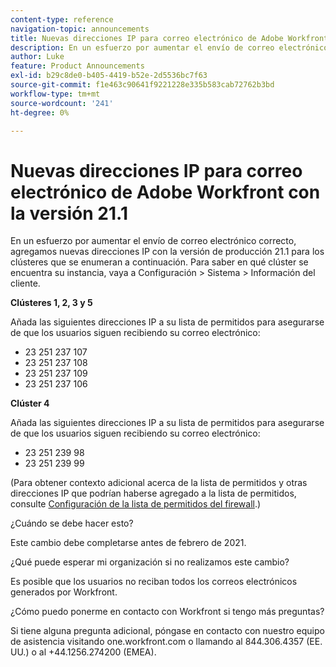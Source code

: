 ```yaml
---
content-type: reference
navigation-topic: announcements
title: Nuevas direcciones IP para correo electrónico de Adobe Workfront con la versión 21.1
description: En un esfuerzo por aumentar el envío de correo electrónico correcto, agregamos nuevas direcciones IP con la versión de producción 21.1 para los clústeres que se enumeran a continuación. Para saber en qué clúster se encuentra la instancia, vaya a Setup &gt; System &gt; Customer Info.
author: Luke
feature: Product Announcements
exl-id: b29c8de0-b405-4419-b52e-2d5536bc7f63
source-git-commit: f1e463c90641f9221228e335b583cab72762b3bd
workflow-type: tm+mt
source-wordcount: '241'
ht-degree: 0%

---
```


# Nuevas direcciones IP para correo electrónico de Adobe Workfront con la versión 21.1

En un esfuerzo por aumentar el envío de correo electrónico correcto, agregamos nuevas direcciones IP con la versión de producción 21.1 para los clústeres que se enumeran a continuación. Para saber en qué clúster se encuentra su instancia, vaya a Configuración > Sistema > Información del cliente.

**Clústeres 1, 2, 3 y 5**

Añada las siguientes direcciones IP a su lista de permitidos para asegurarse de que los usuarios siguen recibiendo su correo electrónico:

* 23 251 237 107
* 23 251 237 108
* 23 251 237 109
* 23 251 237 106

**Clúster 4**

Añada las siguientes direcciones IP a su lista de permitidos para asegurarse de que los usuarios siguen recibiendo su correo electrónico:

* 23 251 239 98
* 23 251 239 99

(Para obtener contexto adicional acerca de la lista de permitidos y otras direcciones IP que podrían haberse agregado a la lista de permitidos, consulte [Configuración de la lista de permitidos del firewall](../../../administration-and-setup/get-started-wf-administration/configure-your-firewall.md).)

¿Cuándo se debe hacer esto?

Este cambio debe completarse antes de febrero de 2021.

¿Qué puede esperar mi organización si no realizamos este cambio?

Es posible que los usuarios no reciban todos los correos electrónicos generados por Workfront.

¿Cómo puedo ponerme en contacto con Workfront si tengo más preguntas?

Si tiene alguna pregunta adicional, póngase en contacto con nuestro equipo de asistencia visitando one.workfront.com o llamando al 844.306.4357 (EE. UU.) o al +44.1256.274200 (EMEA).
